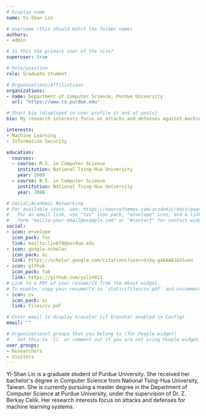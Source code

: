 ```yaml
---
# Display name
name: Yi-Shan Lin

# Username (this should match the folder name)
authors:
- admin

# Is this the primary user of the site?
superuser: true

# Role/position
role: Graduate Student

# Organizations/Affiliations
organizations:
- name: Department of Computer Science, Purdue University
  url: "https://www.cs.purdue.edu"

# Short bio (displayed in user profile at end of posts)
bio: My research interests focus on attacks and defenses against machine learning systems.

interests:
- Machine Learning
- Information Security

education:
  courses:
  - course: M.S. in Computer Science
    institution: National Tsing-Hua University
    year: 2009
  - course: B.S. in Computer Science
    institution: National Tsing-Hua University
    year: 2008

# Social/Academic Networking
# For available icons, see: https://sourcethemes.com/academic/docs/page-builder/#icons
#   For an email link, use "fas" icon pack, "envelope" icon, and a link in the
#   form "mailto:your-email@example.com" or "#contact" for contact widget.
social:
- icon: envelope
  icon_pack: fas
  link: mailto:lin670@purdue.edu
- icon: google-scholar
  icon_pack: ai
  link: https://scholar.google.com/citations?user=VxXq-g4AAAAJ&hl=en
- icon: github
  icon_pack: fab
  link: https://github.com/yslin013
# Link to a PDF of your resume/CV from the About widget.
# To enable, copy your resume/CV to `static/files/cv.pdf` and uncomment the lines below.
- icon: cv
  icon_pack: ai
  link: files/cv.pdf

# Enter email to display Gravatar (if Gravatar enabled in Config)
email: ""

# Organizational groups that you belong to (for People widget)
#   Set this to `[]` or comment out if you are not using People widget.
user_groups:
- Researchers
- Visitors
---
```


Yi-Shan Lin is a graduate student of Purdue University. She received her bachelor's degree in Computer Science from National Tsing-Hua University, Taiwan. She is currently pursuing a master degree in the Department of Computer Science at Purdue University, under the supervision of Dr. Z. Berkay Celik. Her research interests focus on attacks and defenses for machine learning systems.

